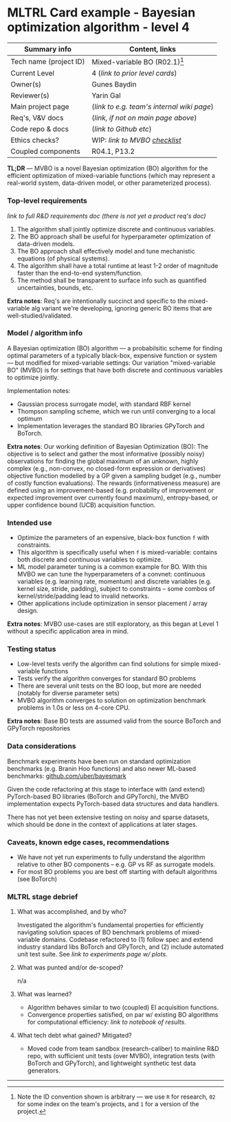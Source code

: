 # MLTRL Card example - Bayesian optimization algorithm - level 4

| Summary info        | Content, links       |
| -------------------------- | ------------- |
| Tech name (project ID)  | Mixed-variable BO (R02.1)[^1]   |
| Current Level           | 4 (*link to prior level cards*) |
| Owner(s)                | Gunes Baydin                        |
| Reviewer(s)             | Yarin Gal                           |
| Main project page       | (*link to e.g. team's internal wiki page*)   |
| Req's, V&V docs         | (*link, if not on main page above*)   |
| Code repo & docs        | (*link to Github etc*)   |
| Ethics checks?          | WIP: *link to MVBO [checklist](../ethics_checklist.md)*   |
| Coupled components      | R04.1, P13.2         |


[^1]: Note the ID convention shown is arbitrary — we use `R` for research, `02` for some index on the team's projects, and `1` for a version of the project.

**TL;DR** — MVBO is a novel Bayesian optimization (BO) algorithm for the efficient optimization of mixed-variable functions (which may represent a real-world system, data-driven model, or other parameterized process).


### Top-level requirements

*link to full R&D requirements doc (there is not yet a product req's doc)*

1. The algorithm shall jointly optimize discrete and continuous variables.
2. The BO approach shall be useful for hyperparameter optimization of data-driven models.
3. The BO approach shall effectively model and tune mechanistic equations (of physical systems).
4. The algorithm shall have a total runtime at least 1-2 order of magnitude faster than the end-to-end system/function.
5. The method shall be transparent to surface info such as quantified uncertainties, bounds, etc.

**Extra notes**: Req's are intentionally succinct and specific to the mixed-variable alg variant we're developing, ignoring generic BO items that are well-studied/validated.


### Model / algorithm info

A Bayesian optimization (BO) algorithm — a probabilsitic scheme for finding optimal parameters of a typically black-box, expensive function or system — but modified for mixed-variable settings: Our variation "mixed-variable BO" (MVBO) is for settings that have both discrete and continuous variables to optimize jointly.

Implementation notes:

- Gaussian process surrogate model, with standard RBF kernel
- Thompson sampling scheme, which we run until converging to a local optimum
- Implementation leverages the standard BO libraries GPyTorch and BoTorch.

**Extra notes**: Our working definition of Bayesian Optimization (BO): The objective is to select and gather the most informative (possibly noisy) observations for finding the global maximum of an unknown, highly complex (e.g., non-convex, no closed-form expression or derivatives) objective function modelled by a GP given a sampling budget (e.g., number of costly function evaluations). The rewards (informativeness measure) are defined using an improvement-based (e.g. probability of improvement or expected improvement over currently found maximum), entropy-based, or upper confidence bound (UCB) acquisition function.


### Intended use

- Optimize the parameters of an expensive, black-box function `f` with constraints.
- This algorithm is specifically useful when `f` is mixed-variable: contains both discrete and continuous variables to optimize.
- ML model parameter tuning is a common example for BO. With this MVBO we can tune the hyperparameters of a convnet: continuous variables (e.g. learning rate, momentum) and discrete variables (e.g. kernel size, stride, padding), subject to constraints – some combos of kernel/stride/padding lead to invalid networks.
- Other applications include optimization in sensor placement / array design.

**Extra notes**: MVBO use-cases are still exploratory, as this began at Level 1 without a specific application area in mind.


### Testing status

- Low-level tests verify the algorithm can find solutions for simple mixed-variable functions
- Tests verify the algorithm converges for standard BO problems
- There are several unit tests on the BO loop, but more are needed (notably for diverse parameter sets)
- MVBO algorithm converges to solution on optimization benchmark problems in 1.0s or less on 4-core CPU.

**Extra notes**: Base BO tests are assumed valid from the source BoTorch and GPyTorch repositories


### Data considerations

Benchmark experiments have been run on standard optimization benchmarks (e.g. Branin Hoo functions) and also newer ML-based benchmarks: [github.com/uber/bayesmark](https://github.com/uber/bayesmark)

Given the code refactoring at this stage to interface with (and extend) PyTorch-based BO libraries (BoTorch and GPyTorch), the MVBO implementation expects PyTorch-based data structures and data handlers.

There has not yet been extensive testing on noisy and sparse datasets, which should be done in the context of applications at later stages.


### Caveats, known edge cases, recommendations

- We have not yet run experiments to fully understand the algorithm relative to other BO components – e.g. GP vs RF as surrogate models.
- For most BO problems you are best off starting with default algorithms (see BoTorch)


### MLTRL stage debrief

<!-- Succinct summary of stage progress – please respond to each question, link to extended material if needed... -->

1. What was accomplished, and by who?

    Investigated the algorithm's fundamental properties for efficiently navigating solution spaces of BO benchmark problems of mixed-variable domains. Codebase refactored to (1) follow spec and extend industry standard libs BoTorch and GPyTorch, and (2) include automated unit test suite. See *link to experiments page w/ plots*.

2. What was punted and/or de-scoped?

    n/a

3. What was learned?

    - Algorithm behaves similar to two (coupled) EI acquisition functions.
    - Convergence properties satisfied, on par w/ existing BO algorithms for computational efficiency: *link to notebook of results*.

4. What tech debt what gained? Mitigated?

    - Moved code from team sandbox (research-caliber) to mainline R&D repo, with sufficient unit tests (over MVBO), integration tests (with BoTorch and GPyTorch), and lightweight synthetic test data generators.

---
